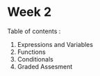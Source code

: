 # Week 2

Table of contents :

1. Expressions and Variables
2. Functions
3. Conditionals
4. Graded Assesment
